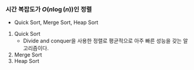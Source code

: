### 시간 복잡도가 $O(n\log (n))$인 정렬
- Quick Sort, Merge Sort, Heap Sort

1. Quick Sort
	- Divide and conquer을 사용한 정렬로 평균적으로 아주 빠른 성능을 갖는 알고리즘이다. 
2. Merge Sort
3. Heap Sort